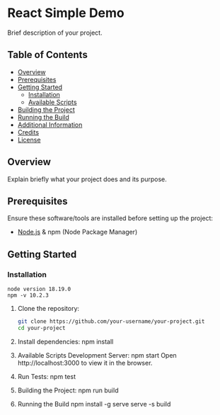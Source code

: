 # React Simple Demo

Brief description of your project.

## Table of Contents

- [Overview](#overview)
- [Prerequisites](#prerequisites)
- [Getting Started](#getting-started)
  - [Installation](#installation)
  - [Available Scripts](#available-scripts)
- [Building the Project](#building-the-project)
- [Running the Build](#running-the-build)
- [Additional Information](#additional-information)
- [Credits](#credits)
- [License](#license)

## Overview

Explain briefly what your project does and its purpose.

## Prerequisites

Ensure these software/tools are installed before setting up the project:

- [Node.js](https://nodejs.org/) & npm (Node Package Manager)

## Getting Started

### Installation
    node version 18.19.0
    npm -v 10.2.3

1. Clone the repository:

   ```bash
   git clone https://github.com/your-username/your-project.git
   cd your-project
2. Install dependencies:
        npm install
3. Available Scripts
    Development Server:
    npm start
    Open http://localhost:3000 to view it in the browser.

4. Run Tests:
    npm test
5. Building the Project:
    npm run build
6. Running the Build
    npm install -g serve
    serve -s build

